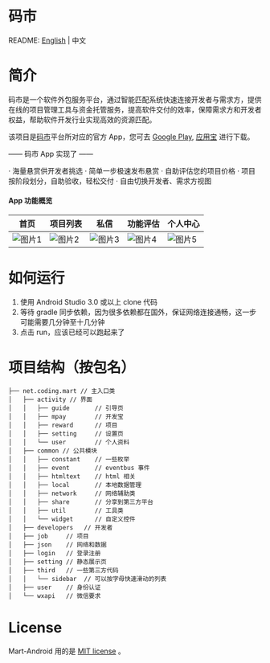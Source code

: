 # 码市
README: [English](./README_EN.md) | 中文

# 简介
码市是一个软件外包服务平台，通过智能匹配系统快速连接开发者与需求方，提供在线的项目管理工具与资金托管服务，提高软件交付的效率，保障需求方和开发者权益，帮助软件开发行业实现高效的资源匹配。

该项目是[码市][7]平台所对应的官方 App，您可去 [Google Play][9], [应用宝][10] 进行下载。

—— 码市 App 实现了 ——

· 海量悬赏供开发者挑选 
· 简单一步极速发布悬赏
· 自助评估您的项目价格
· 项目按阶段划分，自助验收，轻松交付
· 自由切换开发者、需求方视图

#### App 功能概览

首页|项目列表|私信|功能评估|个人中心
------------ | ------------- | ------------| ------------| ------------
![图片1][1]|![图片2][2]|![图片3][3]|![图片4][4]|![图片5][5]

# 如何运行

1. 使用 Android Studio 3.0 或以上 clone 代码
1. 等待 gradle 同步依赖，因为很多依赖都在国外，保证网络连接通畅，这一步可能需要几分钟至十几分钟
1. 点击 run，应该已经可以跑起来了

# 项目结构（按包名）
```
├── net.coding.mart // 主入口类
│   ├── activity // 界面
│   │   ├── guide       // 引导页
│   │   ├── mpay        // 开发宝
│   │   ├── reward      // 项目
│   │   ├── setting     // 设置页
│   │   └── user        // 个人资料
│   ├── common // 公共模块
│   │   ├── constant    // 一些枚举
│   │   ├── event       // eventbus 事件
│   │   ├── htmltext    // html 相关
│   │   ├── local       // 本地数据管理
│   │   ├── network     // 网络辅助类
│   │   ├── share       // 分享到第三方平台
│   │   ├── util        // 工具类
│   │   └── widget      // 自定义控件
│   ├── developers   // 开发者
│   ├── job     // 项目
│   ├── json    // 网络和数据
│   ├── login   // 登录注册
│   ├── setting // 静态展示页
│   ├── third   // 一些第三方代码
│   │   └── sidebar  // 可以按字母快速滑动的列表
│   ├── user    // 身份认证
│   └── wxapi   // 微信要求

```

# License
Mart-Android 用的是 [MIT license](./LICENSE) 。

[1]: https://user-images.githubusercontent.com/1555670/38722457-8f5e3f10-3f30-11e8-8ea6-39be8778023e.jpg
[1]: https://user-images.githubusercontent.com/1555670/38722457-8f5e3f10-3f30-11e8-8ea6-39be8778023e.jpg
[2]: https://user-images.githubusercontent.com/1555670/38722458-8fa398bc-3f30-11e8-873a-243554c727ff.jpg
[3]: https://user-images.githubusercontent.com/1555670/38722459-8feecb3e-3f30-11e8-93b6-78054ff81305.jpg
[4]: https://user-images.githubusercontent.com/1555670/38722460-904478fe-3f30-11e8-925e-90ca79327244.jpg
[5]: https://user-images.githubusercontent.com/1555670/38722461-91017dfa-3f30-11e8-8fd2-7a9d437f4bcb.jpg
[7]: https://codemart.com
[9]: https://play.google.com/store/apps/details?id=net.coding.mart
[10]: http://sj.qq.com/myapp/detail.htm?apkName=net.coding.mart